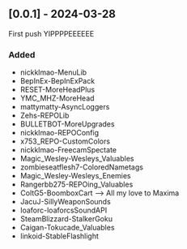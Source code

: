 ## [0.0.1] - 2024-03-28

First push YIPPPPEEEEEE

### Added

- nickklmao-MenuLib
- BepInEx-BepInExPack
- RESET-MoreHeadPlus
- YMC_MHZ-MoreHead
- mattymatty-AsyncLoggers
- Zehs-REPOLib
- BULLETBOT-MoreUpgrades
- nickklmao-REPOConfig
- x753_REPO-CustomColors
- nickklmao-FreecamSpectate
- Magic_Wesley-Wesleys_Valuables
- zombieseatflesh7-ColoredNametags
- Magic_Wesley-Wesleys_Enemies
- Rangerbb275-REPOing_Valuables
- ColtG5-BoomboxCart --> All my love to Maxima
- JacuJ-SillyWeaponSounds
- loaforc-loaforcsSoundAPI
- SteamBlizzard-StalkerGoku
- Caigan-Tokucade_Valuables
- linkoid-StableFlashlight

